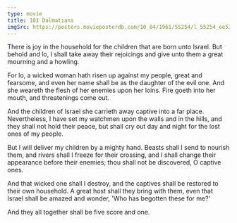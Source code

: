 ```yaml
---
type: movie
title: 101 Dalmatians
imgSrc: https://posters.movieposterdb.com/10_04/1961/55254/l_55254_ee535219.jpg
---
```


There is joy in the household for the children that are born unto Israel. But behold and lo, I shall take away their rejoicings and give unto them a great mourning and a howling.

For lo, a wicked woman hath risen up against my people, great and fearsome, and even her name shall be as the daughter of the evil one. And she weareth the flesh of her enemies upon her loins. Fire goeth into her mouth, and threatenings come out.

And the children of Israel she carrieth away captive into a far place. Nevertheless, I have set my watchmen upon the walls and in the hills, and they shall not hold their peace, but shall cry out day and night for the lost ones of my people.

But I will deliver my children by a mighty hand. Beasts shall I send to nourish them, and rivers shall I freeze for their crossing, and I shall change their appearance before their enemies; thou shall not be discovered, O captive ones.

And that wicked one shall I destroy, and the captives shall be restored to their own household. A great host shall they bring with them, even that Israel shall be amazed and wonder, 'Who has begotten these for me?'

And they all together shall be five score and one.
